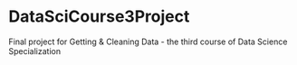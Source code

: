 # DataSciCourse3Project
Final project for Getting &amp; Cleaning Data - the third course of Data Science Specialization
